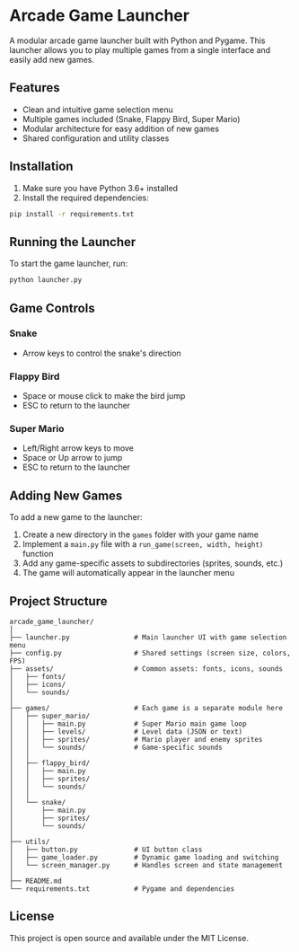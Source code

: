 # Arcade Game Launcher

A modular arcade game launcher built with Python and Pygame. This launcher allows you to play multiple games from a single interface and easily add new games.

## Features

- Clean and intuitive game selection menu
- Multiple games included (Snake, Flappy Bird, Super Mario)
- Modular architecture for easy addition of new games
- Shared configuration and utility classes

## Installation

1. Make sure you have Python 3.6+ installed
2. Install the required dependencies:

```bash
pip install -r requirements.txt
```

## Running the Launcher

To start the game launcher, run:

```bash
python launcher.py
```

## Game Controls

### Snake
- Arrow keys to control the snake's direction

### Flappy Bird
- Space or mouse click to make the bird jump
- ESC to return to the launcher

### Super Mario
- Left/Right arrow keys to move
- Space or Up arrow to jump
- ESC to return to the launcher

## Adding New Games

To add a new game to the launcher:

1. Create a new directory in the `games` folder with your game name
2. Implement a `main.py` file with a `run_game(screen, width, height)` function
3. Add any game-specific assets to subdirectories (sprites, sounds, etc.)
4. The game will automatically appear in the launcher menu

## Project Structure

```
arcade_game_launcher/
│
├── launcher.py                # Main launcher UI with game selection menu
├── config.py                  # Shared settings (screen size, colors, FPS)
├── assets/                    # Common assets: fonts, icons, sounds
│   ├── fonts/
│   ├── icons/
│   └── sounds/
│
├── games/                     # Each game is a separate module here
│   ├── super_mario/
│   │   ├── main.py            # Super Mario main game loop
│   │   ├── levels/            # Level data (JSON or text)
│   │   ├── sprites/           # Mario player and enemy sprites
│   │   └── sounds/            # Game-specific sounds
│   │
│   ├── flappy_bird/
│   │   ├── main.py
│   │   ├── sprites/
│   │   └── sounds/
│   │
│   └── snake/
│       ├── main.py
│       ├── sprites/
│       └── sounds/
│
├── utils/
│   ├── button.py              # UI button class
│   ├── game_loader.py         # Dynamic game loading and switching
│   └── screen_manager.py      # Handles screen and state management
│
├── README.md
└── requirements.txt           # Pygame and dependencies
```

## License

This project is open source and available under the MIT License.
